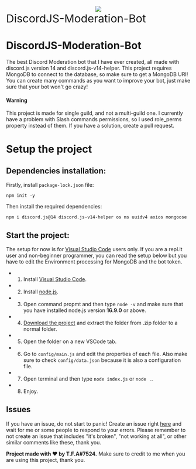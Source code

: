 <div align="center">
  <img src="https://user-images.githubusercontent.com/92172698/212478747-4db80253-59a9-4702-b5a8-0cb2ecb7ef62.png"><br>
</div>

  <a style="font-size:30px" align="center">
    DiscordJS-Moderation-Bot 
  </a>

# DiscordJS-Moderation-Bot
The best Discord Moderation bot that I have ever created, all made with discord.js version 14 and discord.js-v14-helper. This project requires MongoDB to connect to the database, so make sure to get a MongoDB URI! You can create many commands as you want to improve your bot, just make sure that your bot won't go crazy!

#### Warning
This project is made for single guild, and not a multi-guild one. I currently have a problem with Slash commands permissions, so I used role_perms property instead of them. If you have a solution, create a pull request.

# Setup the project

## Dependencies installation:
Firstly, install `package-lock.json` file:
```shell
npm init -y
```

Then install the required dependencies:

```shell
npm i discord.js@14 discord.js-v14-helper os ms uuidv4 axios mongoose
```

## Start the project:
The setup for now is for [Visual Studio Code](https://code.visualstudio.com/) users only. If you are a repl.it user and non-beginner programmer, you can read the setup below but you have to edit the Environment processing for MongoDB and the bot token.
- 1. Install [Visual Studio Code](https://code.visualstudio.com/).
- 2. Install [node.js](https://nodejs.org/en/download/).
- 3. Open command propmt and then type `node -v` and make sure that you have installed node.js version **16.9.0** or above.
- 4. [Download the project](https://github.com/TFAGaming/Tags-System-Discord-Bot/archive/refs/heads/main.zip) and extract the folder from .zip folder to a normal folder.
- 5. Open the folder on a new VSCode tab.
- 6. Go to `config/main.js` and edit the properties of each file. Also make sure to check `config/data.json` because it is also a configuration file.
- 7. Open terminal and then type `node index.js` or `node .`.
- 8. Enjoy.

## Issues
If you have an issue, do not start to panic! Create an issue right [here](https://github.com/TFAGaming/Tags-System-Discord-Bot/issues) and wait for me or some people to respond to your errors.
Please remember to not create an issue that includes "it's broken", "not working at all", or other similar comments like these, thank you.

**Project made with ❤ by T.F.A#7524.** Make sure to credit to me when you are using this project, thank you.
